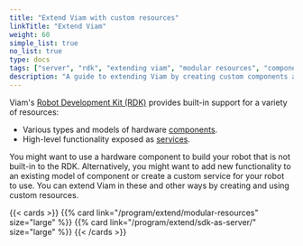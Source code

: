 ```yaml
---
title: "Extend Viam with custom resources"
linkTitle: "Extend Viam"
weight: 60
simple_list: true
no_list: true
type: docs
tags: ["server", "rdk", "extending viam", "modular resources", "components", "services"]
description: "A guide to extending Viam by creating custom components and services."
---
```


Viam's [Robot Development Kit (RDK)](/internals/rdk/) provides built-in support for a variety of resources:

- Various types and models of hardware [components](/components).
- High-level functionality exposed as [services](/services).

You might want to use a hardware component to build your robot that is not built-in to the RDK.
Alternatively, you might want to add new functionality to an existing model of component or create a custom service for your robot to use.
You can extend Viam in these and other ways by creating and using custom resources.

{{< cards >}}
    {{% card link="/program/extend/modular-resources" size="large" %}}
    {{% card link="/program/extend/sdk-as-server/" size="large" %}}
{{< /cards >}}
